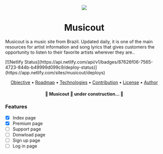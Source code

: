 <p align="center">
  <img src="https://user-images.githubusercontent.com/79415128/150685230-3da13007-2bdb-4963-a9e2-cdaf0709c1cc.png"/>
</p>
<h1 align="center">Musicout</h1
<p align="center">Musicout is a music site from Brazil. Updated daily, it is one of the main resources for artist information and song lyrics that gives customers the opportunity to listen to their favorite artists wherever they are..</p>
[![Netlify Status](https://api.netlify.com/api/v1/badges/87626f06-7565-4723-844b-b49999d099c9/deploy-status)](https://app.netlify.com/sites/musicout/deploys)
<p align="center">
 <a href="#objetivo">Objective</a> •
 <a href="#roadmap">Roadmap</a> • 
 <a href="#tecnologias">Technologies</a> • 
 <a href="#contribuicao">Contribution</a> • 
 <a href="#licenc-a">License</a> • 
 <a href="#autor">Author</a>
</p>
<h4 align="center"> 
	🚧  Musicout 🚀 under construction...  🚧
</h4>


### Features

- [x] Index page 
- [x] Premium page
- [ ] Support page
- [ ] Donwload page
- [ ] Sign up page
- [ ] Log in page
